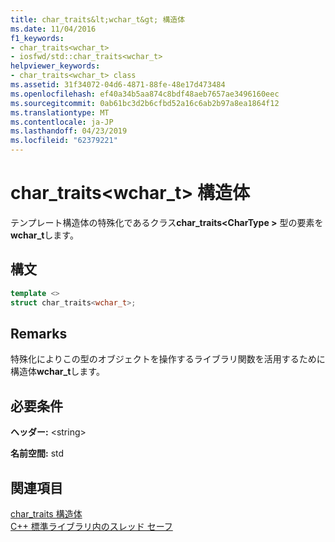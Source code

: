 ```yaml
---
title: char_traits&lt;wchar_t&gt; 構造体
ms.date: 11/04/2016
f1_keywords:
- char_traits<wchar_t>
- iosfwd/std::char_traits<wchar_t>
helpviewer_keywords:
- char_traits<wchar_t> class
ms.assetid: 31f34072-04d6-4871-88fe-48e17d473484
ms.openlocfilehash: ef40a34b5aa874c8bdf48aeb7657ae3496160eec
ms.sourcegitcommit: 0ab61bc3d2b6cfbd52a16c6ab2b97a8ea1864f12
ms.translationtype: MT
ms.contentlocale: ja-JP
ms.lasthandoff: 04/23/2019
ms.locfileid: "62379221"
---
```

# <a name="chartraitsltwchartgt-struct"></a>char_traits&lt;wchar_t&gt; 構造体

テンプレート構造体の特殊化であるクラス**char_traits\<CharType >** 型の要素を**wchar_t**します。

## <a name="syntax"></a>構文

```cpp
template <>
struct char_traits<wchar_t>;
```

## <a name="remarks"></a>Remarks

特殊化によりこの型のオブジェクトを操作するライブラリ関数を活用するために構造体**wchar_t**します。

## <a name="requirements"></a>必要条件

**ヘッダー:** \<string>

**名前空間:** std

## <a name="see-also"></a>関連項目

[char_traits 構造体](../standard-library/char-traits-struct.md)<br/>
[C++ 標準ライブラリ内のスレッド セーフ](../standard-library/thread-safety-in-the-cpp-standard-library.md)<br/>
